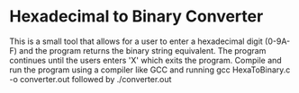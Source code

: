 <h1>Hexadecimal to Binary Converter</h1>
<p>This is a small tool that allows for a user to enter a hexadecimal digit (0-9A-F) and the program returns the binary string equivalent. The program continues until the users enters 'X' which exits the program. 
  Compile and run the program using a compiler like GCC and running gcc HexaToBinary.c -o converter.out followed by ./converter.out</p>
